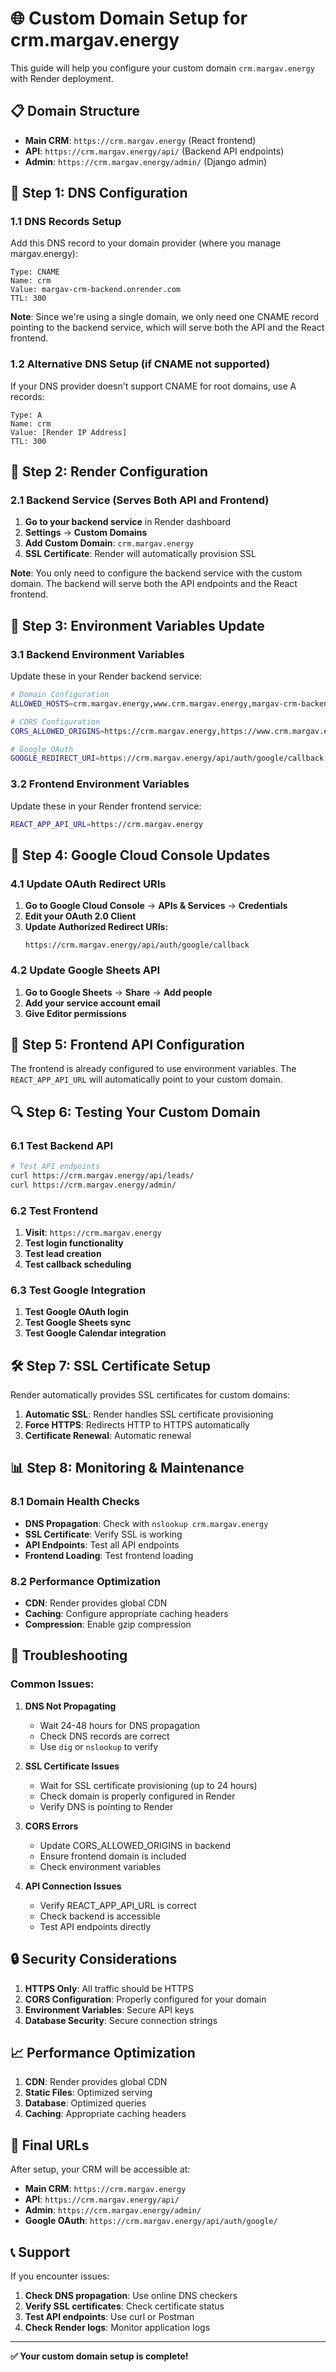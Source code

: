 # 🌐 **Custom Domain Setup for crm.margav.energy**

This guide will help you configure your custom domain `crm.margav.energy` with Render deployment.

## **📋 Domain Structure**

- **Main CRM**: `https://crm.margav.energy` (React frontend)
- **API**: `https://crm.margav.energy/api/` (Backend API endpoints)
- **Admin**: `https://crm.margav.energy/admin/` (Django admin)

## **🔧 Step 1: DNS Configuration**

### **1.1 DNS Records Setup**

Add this DNS record to your domain provider (where you manage margav.energy):

```
Type: CNAME
Name: crm
Value: margav-crm-backend.onrender.com
TTL: 300
```

**Note**: Since we're using a single domain, we only need one CNAME record pointing to the backend service, which will serve both the API and the React frontend.

### **1.2 Alternative DNS Setup (if CNAME not supported)**

If your DNS provider doesn't support CNAME for root domains, use A records:

```
Type: A
Name: crm
Value: [Render IP Address]
TTL: 300
```

## **🚀 Step 2: Render Configuration**

### **2.1 Backend Service (Serves Both API and Frontend)**

1. **Go to your backend service** in Render dashboard
2. **Settings** → **Custom Domains**
3. **Add Custom Domain**: `crm.margav.energy`
4. **SSL Certificate**: Render will automatically provision SSL

**Note**: You only need to configure the backend service with the custom domain. The backend will serve both the API endpoints and the React frontend.

## **🔐 Step 3: Environment Variables Update**

### **3.1 Backend Environment Variables**

Update these in your Render backend service:

```bash
# Domain Configuration
ALLOWED_HOSTS=crm.margav.energy,www.crm.margav.energy,margav-crm-backend.onrender.com,localhost,127.0.0.1

# CORS Configuration  
CORS_ALLOWED_ORIGINS=https://crm.margav.energy,https://www.crm.margav.energy,https://margav-crm-frontend.onrender.com,http://localhost:3000,http://127.0.0.1:3000

# Google OAuth
GOOGLE_REDIRECT_URI=https://crm.margav.energy/api/auth/google/callback
```

### **3.2 Frontend Environment Variables**

Update these in your Render frontend service:

```bash
REACT_APP_API_URL=https://crm.margav.energy
```

## **🔧 Step 4: Google Cloud Console Updates**

### **4.1 Update OAuth Redirect URIs**

1. **Go to Google Cloud Console** → **APIs & Services** → **Credentials**
2. **Edit your OAuth 2.0 Client**
3. **Update Authorized Redirect URIs:**
   ```
   https://crm.margav.energy/api/auth/google/callback
   ```

### **4.2 Update Google Sheets API**

1. **Go to Google Sheets** → **Share** → **Add people**
2. **Add your service account email**
3. **Give Editor permissions**

## **📱 Step 5: Frontend API Configuration**

The frontend is already configured to use environment variables. The `REACT_APP_API_URL` will automatically point to your custom domain.

## **🔍 Step 6: Testing Your Custom Domain**

### **6.1 Test Backend API**

```bash
# Test API endpoints
curl https://crm.margav.energy/api/leads/
curl https://crm.margav.energy/admin/
```

### **6.2 Test Frontend**

1. **Visit**: `https://crm.margav.energy`
2. **Test login functionality**
3. **Test lead creation**
4. **Test callback scheduling**

### **6.3 Test Google Integration**

1. **Test Google OAuth login**
2. **Test Google Sheets sync**
3. **Test Google Calendar integration**

## **🛠️ Step 7: SSL Certificate Setup**

Render automatically provides SSL certificates for custom domains:

1. **Automatic SSL**: Render handles SSL certificate provisioning
2. **Force HTTPS**: Redirects HTTP to HTTPS automatically
3. **Certificate Renewal**: Automatic renewal

## **📊 Step 8: Monitoring & Maintenance**

### **8.1 Domain Health Checks**

- **DNS Propagation**: Check with `nslookup crm.margav.energy`
- **SSL Certificate**: Verify SSL is working
- **API Endpoints**: Test all API endpoints
- **Frontend Loading**: Test frontend loading

### **8.2 Performance Optimization**

- **CDN**: Render provides global CDN
- **Caching**: Configure appropriate caching headers
- **Compression**: Enable gzip compression

## **🚨 Troubleshooting**

### **Common Issues:**

1. **DNS Not Propagating**
   - Wait 24-48 hours for DNS propagation
   - Check DNS records are correct
   - Use `dig` or `nslookup` to verify

2. **SSL Certificate Issues**
   - Wait for SSL certificate provisioning (up to 24 hours)
   - Check domain is properly configured in Render
   - Verify DNS is pointing to Render

3. **CORS Errors**
   - Update CORS_ALLOWED_ORIGINS in backend
   - Ensure frontend domain is included
   - Check environment variables

4. **API Connection Issues**
   - Verify REACT_APP_API_URL is correct
   - Check backend is accessible
   - Test API endpoints directly

## **🔒 Security Considerations**

1. **HTTPS Only**: All traffic should be HTTPS
2. **CORS Configuration**: Properly configured for your domain
3. **Environment Variables**: Secure API keys
4. **Database Security**: Secure connection strings

## **📈 Performance Optimization**

1. **CDN**: Render provides global CDN
2. **Static Files**: Optimized serving
3. **Database**: Optimized queries
4. **Caching**: Appropriate caching headers

## **🎯 Final URLs**

After setup, your CRM will be accessible at:

- **Main CRM**: `https://crm.margav.energy`
- **API**: `https://crm.margav.energy/api/`
- **Admin**: `https://crm.margav.energy/admin/`
- **Google OAuth**: `https://crm.margav.energy/api/auth/google/`

## **📞 Support**

If you encounter issues:

1. **Check DNS propagation**: Use online DNS checkers
2. **Verify SSL certificates**: Check certificate status
3. **Test API endpoints**: Use curl or Postman
4. **Check Render logs**: Monitor application logs

---

**✅ Your custom domain setup is complete!**
